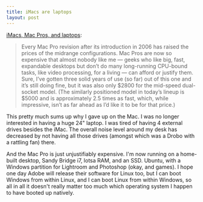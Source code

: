```yaml
---
title: iMacs are laptops
layout: post
---
```


[iMacs, Mac Pros, and
laptops](http://www.marco.org/2011/05/04/imac-vs-mac-pro-vs-macbook-pro):

> Every Mac Pro revision after its introduction in 2006 has raised the prices
> of the midrange configurations. Mac Pros are now so expensive that almost
> nobody like me — geeks who like big, fast, expandable desktops but don’t do
> many long-running CPU-bound tasks, like video processing, for a living — can
> afford or justify them. Sure, I’ve gotten three solid years of use (so far)
> out of this one and it’s still doing fine, but it was also only $2800 for the
> mid-speed dual-socket model. (The similarly positioned model in today’s
> lineup is $5000 and is approximately 2.5 times as fast, which, while
> impressive, isn’t as far ahead as I’d like it to be for that price.)

This pretty much sums up why I gave up on the Mac. I was no longer interested
in having a huge 24" laptop. I was tired of having 4 external drives besides
the iMac. The overall noise level around my desk has decreased by not having
all those drives (amongst which was a Drobo with a rattling fan) there.

And the Mac Pro is just unjustifiably expensive. I'm now running on a
home-built desktop, Sandy Bridge i7, lotsa RAM, and an SSD. Ubuntu, with a
Windows partition for Lightroom and Photoshop (okay, and games). I hope one day
Adobe will release their software for Linux too, but I can boot Windows from
within Linux, and I can boot Linux from within Windows, so all in all it
doesn't really matter too much which operating system I happen to have booted
up natively.
